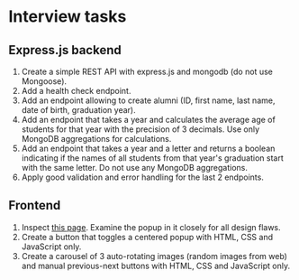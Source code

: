 # Interview tasks

## Express.js backend

1. Create a simple REST API with express.js and mongodb (do not use Mongoose).
1. Add a health check endpoint.
1. Add an endpoint allowing to create alumni (ID, first name, last name, date of birth, graduation year).
1. Add an endpoint that takes a year and calculates the average age of students for that year with the precision of 3 decimals. Use only MongoDB aggregations for calculations.
1. Add an endpoint that takes a year and a letter and returns a boolean indicating if the names of all students from that year's graduation start with the same letter. Do not use any MongoDB aggregations.
1. Apply good validation and error handling for the last 2 endpoints.

## Frontend

1. Inspect [this page](https://makar-arizet.github.io/interview-questions/). Examine the popup in it closely for all design flaws.
1. Create a button that toggles a centered popup with HTML, CSS and JavaScript only.
1. Create a carousel of 3 auto-rotating images (random images from web) and manual previous-next buttons with HTML, CSS and JavaScript only.
